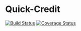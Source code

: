 # Quick-Credit
[![Build Status](https://travis-ci.com/sneakymaxy/Quick-Credit.svg?branch=develop)](https://travis-ci.com/sneakymaxy/Quick-Credit)
[![Coverage Status](https://coveralls.io/repos/github/sneakymaxy/Quick-Credit/badge.svg?branch=develop)](https://coveralls.io/github/sneakymaxy/Quick-Credit?branch=develop)